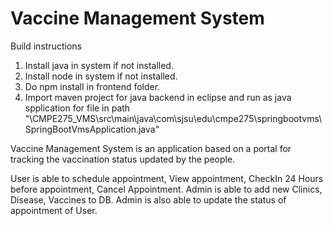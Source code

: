 # Vaccine Management System

Build instructions

1. Install java in system if not installed.
2. Install node in system if not installed.
3. Do npm install in frontend folder.
4. Import maven project for java backend in eclipse and run as java spplication for file in path "\CMPE275_VMS\src\main\java\com\sjsu\edu\cmpe275\springbootvms\SpringBootVmsApplication.java"

Vaccine Management System is an application based on a portal for tracking the vaccination status updated by the people.

User is able to schedule appointment, View appointment, CheckIn 24 Hours before appointment, Cancel Appointment.
Admin is able to add new Clinics, Disease, Vaccines to DB. Admin is also able to update the status of appointment of User.